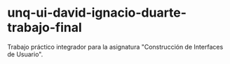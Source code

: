 # unq-ui-david-ignacio-duarte-trabajo-final
Trabajo práctico integrador para la asignatura "Construcción de Interfaces de Usuario".

